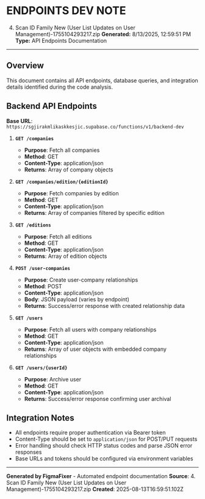 # ENDPOINTS DEV NOTE
4. Scan ID Family New (User List Updates on User Management)-1755104293217.zip
**Generated:** 8/13/2025, 12:59:51 PM
**Type:** API Endpoints Documentation

---

## Overview
This document contains all API endpoints, database queries, and integration details identified during the code analysis.

## Backend API Endpoints

**Base URL**: `https://sgjirakmlikaskkesjic.supabase.co/functions/v1/backend-dev`

1. **`GET /companies`**
   - **Purpose**: Fetch all companies
   - **Method**: GET
   - **Content-Type**: application/json
   - **Returns**: Array of company objects

2. **`GET /companies/edition/{editionId}`**
   - **Purpose**: Fetch companies by edition
   - **Method**: GET
   - **Content-Type**: application/json
   - **Returns**: Array of companies filtered by specific edition

3. **`GET /editions`**
   - **Purpose**: Fetch all editions
   - **Method**: GET
   - **Content-Type**: application/json
   - **Returns**: Array of edition objects

4. **`POST /user-companies`**
   - **Purpose**: Create user-company relationships
   - **Method**: POST
   - **Content-Type**: application/json
   - **Body**: JSON payload (varies by endpoint)
   - **Returns**: Success/error response with created relationship data

5. **`GET /users`**
   - **Purpose**: Fetch all users with company relationships
   - **Method**: GET
   - **Content-Type**: application/json
   - **Returns**: Array of user objects with embedded company relationships

6. **`GET /users/{userId}`**
   - **Purpose**: Archive user
   - **Method**: GET
   - **Content-Type**: application/json
   - **Returns**: Success/error response confirming user archival

## Integration Notes

- All endpoints require proper authentication via Bearer token
- Content-Type should be set to `application/json` for POST/PUT requests
- Error handling should check HTTP status codes and parse JSON error responses
- Base URLs and tokens should be configured via environment variables

---

**Generated by FigmaFixer** - Automated endpoint documentation
**Source**: 4. Scan ID Family New (User List Updates on User Management)-1755104293217.zip
**Created**: 2025-08-13T16:59:51.102Z